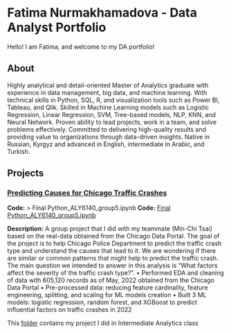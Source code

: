 # Fatima Nurmakhamadova - Data Analyst Portfolio 

Hello! I am Fatima, and welcome to my DA portfolio! 

## About
Highly analytical and detail-oriented Master of Analytics graduate with experience in data management, big data, and machine learning. With technical skills in Python, SQL, R, and visualization tools such as Power BI, Tableau, and Qlik. Skilled in Machine Learning models such as Logistic Regression, Linear Regression, SVM, Tree-based models, NLP, KNN, and Neural Network. Proven ability to lead projects, work in a team, and solve problems effectively. Committed to delivering high-quality results and providing value to organizations through data-driven insights. Native in Russian, Kyrgyz and advanced in English, intermediate in Arabic, and Turkish.

## Projects
### [Predicting Causes for Chicago Traffic Crashes](https://github.com/fatishi/My_Portfolio/tree/main/Analytics%20System%20Technology)
**Code:** > Final Python_ALY6140_group5.ipynb
**Code:** [Final Python_ALY6140_group5.ipynb](https://github.com/fatishi/My_Portfolio/blob/main/Analytics%20System%20Technology/Final%20Python_ALY6140_group5.ipynb)

**Description:** A group project that I did with my teammate (Min-Chi Tsai) based on the real-data obtained from the Chicago Data Portal. The goal of the project is to help Chicago Police Department to predict the traffic crash type and understand the causes that lead to it. We are wondering if there are similar or common patterns that might help to predict the traffic crash. The main question we intended to answer in this analysis is “What factors affect the severity of the traffic crash type?”. 
• Performed EDA and cleaning of data with 605,120 records as of May, 2022 obtained from the Chicago Data Portal
• Pre-processed data: reducing feature cardinality, feature engineering, splitting, and scaling for ML models creation
• Built 3 ML models: logistic regression, random forest, and XGBoost to predict influential factors on traffic crashes in 2022


This [folder](https://github.com/fatishi/My_Portfolio/tree/main/Intermediate%20Analytics) contains my project I did in Intermediate Analytics class 

